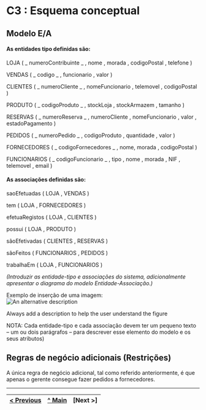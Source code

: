 # C3 : Esquema conceptual

## Modelo E/A

#### As entidades tipo definidas são:

LOJA ( _ numeroContribuinte _ , nome , morada , codigoPostal , telefone )

VENDAS ( _ codigo _ , funcionario , valor )

CLIENTES ( _ numeroCliente _ , nomeFuncionario , telemovel , codigoPostal )

PRODUTO ( _ codigoProduto _ , stockLoja , stockArmazem , tamanho )

RESERVAS ( _ numeroReserva _ , numeroCliente , nomeFuncionario , valor , estadoPagamento )

PEDIDOS ( _ numeroPedido _ , codigoProduto , quantidade , valor )

FORNECEDORES ( _ codigoFornecedores _ , nome, morada , codigoPostal )

FUNCIONARIOS ( _ codigoFuncionario _ , tipo , nome , morada , NIF , telemovel , email )


#### As associações definidas são:

saoEfetuadas ( LOJA , VENDAS )

tem ( LOJA , FORNECEDORES )

efetuaRegistos ( LOJA , CLIENTES )

possui ( LOJA , PRODUTO )

sãoEfetivadas ( CLIENTES , RESERVAS )

sãoFeitos ( FUNCIONARIOS , PEDIDOS )

trabalhaEm ( LOJA , FUNCIONARIOS )

_(Introduzir as entidade-tipo e associações do sistema, adicionalmente apresentar o diagrama do modelo Entidade-Associação.)_

Exemplo de inserção de uma imagem:   
![An alternative description](images/image02.png)   

Always add a description to help the user understand the figure 

NOTA: Cada entidade-tipo e cada associação devem ter um pequeno texto – um ou dois parágrafos – para descrever esse elemento do modelo e os seus atributos)

## Regras de negócio adicionais (Restrições)

A única regra de negócio adicional, tal como referido anteriormente, é que apenas o gerente consegue fazer pedidos a fornecedores.

---
[< Previous](REI02.md) | [^ Main](https://github.com/leonorVicente/tcm21-sibd-g10/) | [Next >]
:--- | :---: | ---: 
